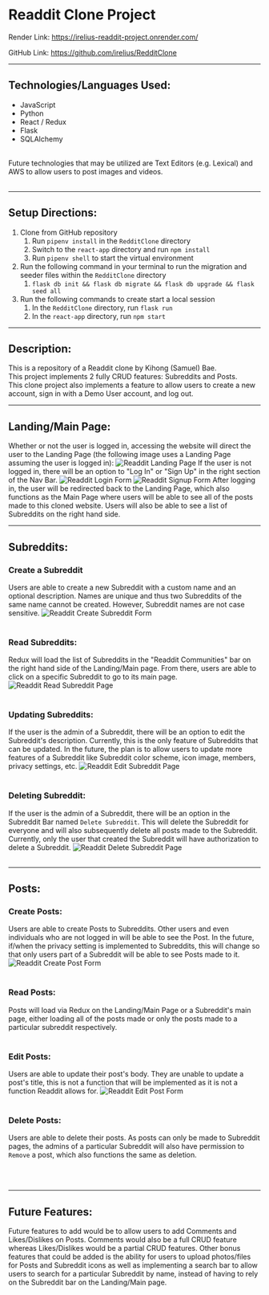 # Readdit Clone Project

Render Link: https://irelius-readdit-project.onrender.com/

GitHub Link: https://github.com/irelius/RedditClone

___
## Technologies/Languages Used:
- JavaScript
- Python
- React / Redux
- Flask
- SQLAlchemy
<br>
Future technologies that may be utilized are Text Editors (e.g. Lexical) and AWS to allow users to post images and videos.
<br>
<br>


___
## Setup Directions:
1. Clone from GitHub repository
   1. Run `pipenv install` in the `RedditClone` directory
   2. Switch to the `react-app` directory and run `npm install`
   3. Run `pipenv shell` to start the virtual environment
2. Run the following command in your terminal to run the migration and seeder files within the `RedditClone` directory
   1. `flask db init && flask db migrate && flask db upgrade && flask seed all`
3. Run the following commands to create start a local session
   1. In the `RedditClone` directory, run `flask run`
   2. In the `react-app` directory, run `npm start`

___

## Description:
This is a repository of a Readdit clone by Kihong (Samuel) Bae.
<br>
This project implements 2 fully CRUD features: Subreddits and Posts.
<br>
This clone project also implements a feature to allow users to create a new account, sign in with a Demo User account, and log out.

___

## Landing/Main Page:
Whether or not the user is logged in, accessing the website will direct the user to the Landing Page (the following image uses a Landing Page assuming the user is logged in):
![Readdit Landing Page](https://raw.githubusercontent.com/irelius/RedditClone/main/assets/Reddit_Landing_Page.png)
If the user is not logged in, there will be an option to "Log In" or "Sign Up" in the right section of the Nav Bar.
![Readdit Login Form](https://raw.githubusercontent.com/irelius/RedditClone/main/assets/Reddit_Login_Form.png)
![Readdit Signup Form](https://raw.githubusercontent.com/irelius/RedditClone/main/assets/Reddit_Signup_Form.png)
After logging in, the user will be redirected back to the Landing Page, which also functions as the Main Page where users will be able to see all of the posts made to this cloned website. Users will also be able to see a list of Subreddits on the right hand side.

___

## Subreddits:

### Create a Subreddit
Users are able to create a new Subreddit with a custom name and an optional description. Names are unique and thus two Subreddits of the same name cannot be created. However, Subreddit names are not case sensitive.
![Readdit Create Subreddit Form](https://raw.githubusercontent.com/irelius/RedditClone/main/assets/Reddit_Create_Subreddit_Form.png)
<br>
<br>

### Read Subreddits:
Redux will load the list of Subreddits in the "Readdit Communities" bar on the right hand side of the Landing/Main page. From there, users are able to click on a specific Subreddit to go to its main page.
![Readdit Read Subreddit Page](https://raw.githubusercontent.com/irelius/RedditClone/main/assets/Reddit_Specific_Subreddit_Page.png)
<br>
<br>

### Updating Subreddits:
If the user is the admin of a Subreddit, there will be an option to edit the Subreddit's description. Currently, this is the only feature of Subreddits that can be updated. In the future, the plan is to allow users to update more features of a Subreddit like Subreddit color scheme, icon image, members, privacy settings, etc.
![Readdit Edit Subreddit Page](https://raw.githubusercontent.com/irelius/RedditClone/main/assets/Reddit_Subreddit_Edit_Form.png)
<br>
<br>

### Deleting Subreddit:
If the user is the admin of a Subreddit, there will be an option in the Subreddit Bar named `Delete Subreddit`. This will delete the Subreddit for everyone and will also subsequently delete all posts made to the Subreddit. Currently, only the user that created the Subreddit will have authorization to delete a Subreddit.
![Readdit Delete Subreddit Page](https://raw.githubusercontent.com/irelius/RedditClone/main/assets/Reddit_Subreddit_Specific_Bar.png)
<br>
<br>

___

## Posts:

### Create Posts:
Users are able to create Posts to Subreddits. Other users and even individuals who are not logged in will be able to see the Post. In the future, if/when the privacy setting is implemented to Subreddits, this will change so that only users part of a Subreddit will be able to see Posts made to it.
![Readdit Create Post Form](https://raw.githubusercontent.com/irelius/RedditClone/main/assets/Reddit_Create_Post_Form.png)
<br>
<br>

### Read Posts:
Posts will load via Redux on the Landing/Main Page or a Subreddit's main page, either loading all of the posts made or only the posts made to a particular subreddit respectively.
<br>
<br>

### Edit Posts:
Users are able to update their post's body. They are unable to update a post's title, this is not a function that will be implemented as it is not a function Readdit allows for.
![Readdit Edit Post Form](https://raw.githubusercontent.com/irelius/RedditClone/main/assets/Reddit_Post_Edit_Form.png)
<br>
<br>

### Delete Posts:
Users are able to delete their posts. As posts can only be made to Subreddit pages, the admins of a particular Subreddit will also have permission to `Remove` a post, which also functions the same as deletion.

<br>
<br>

___

## Future Features:
Future features to add would be to allow users to add Comments and Likes/Dislikes on Posts. Comments would also be a full CRUD feature whereas Likes/Dislikes would be a partial CRUD features.
Other bonus features that could be added is the ability for users to upload photos/files for Posts and Subreddit icons as well as implementing a search bar to allow users to search for a particular Subreddit by name, instead of having to rely on the Subreddit bar on the Landing/Main page.
<br>
